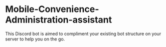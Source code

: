 # Mobile-Convenience-Administration-assistant
This Discord bot is aimed to compliment your existing bot structure on your server to help you on the go.
